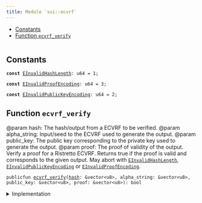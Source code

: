 ```yaml
---
title: Module `sui::ecvrf`
---
```




-  [Constants](#@Constants_0)
-  [Function `ecvrf_verify`](#sui_ecvrf_ecvrf_verify)


<pre><code></code></pre>



<a name="@Constants_0"></a>

## Constants


<a name="sui_ecvrf_EInvalidHashLength"></a>



<pre><code><b>const</b> <a href="sui/ecvrf.md#sui_ecvrf_EInvalidHashLength">EInvalidHashLength</a>: u64 = 1;
</code></pre>



<a name="sui_ecvrf_EInvalidProofEncoding"></a>



<pre><code><b>const</b> <a href="sui/ecvrf.md#sui_ecvrf_EInvalidProofEncoding">EInvalidProofEncoding</a>: u64 = 3;
</code></pre>



<a name="sui_ecvrf_EInvalidPublicKeyEncoding"></a>



<pre><code><b>const</b> <a href="sui/ecvrf.md#sui_ecvrf_EInvalidPublicKeyEncoding">EInvalidPublicKeyEncoding</a>: u64 = 2;
</code></pre>



<a name="sui_ecvrf_ecvrf_verify"></a>

## Function `ecvrf_verify`

@param hash: The hash/output from a ECVRF to be verified.
@param alpha_string: Input/seed to the ECVRF used to generate the output.
@param public_key: The public key corresponding to the private key used to generate the output.
@param proof: The proof of validity of the output.
Verify a proof for a Ristretto ECVRF. Returns true if the proof is valid and corresponds to the given output. May abort with <code><a href="sui/ecvrf.md#sui_ecvrf_EInvalidHashLength">EInvalidHashLength</a></code>, <code><a href="sui/ecvrf.md#sui_ecvrf_EInvalidPublicKeyEncoding">EInvalidPublicKeyEncoding</a></code> or <code><a href="sui/ecvrf.md#sui_ecvrf_EInvalidProofEncoding">EInvalidProofEncoding</a></code>.


<pre><code>publicfun <a href="sui/ecvrf.md#sui_ecvrf_ecvrf_verify">ecvrf_verify</a>(<a href="sui/hash.md#sui_hash">hash</a>: &vector&lt;u8&gt;, alpha_string: &vector&lt;u8&gt;, public_key: &vector&lt;u8&gt;, proof: &vector&lt;u8&gt;): bool
</code></pre>



<details>
<summary>Implementation</summary>


<pre><code><b>public</b> <b>native</b> <b>fun</b> <a href="sui/ecvrf.md#sui_ecvrf_ecvrf_verify">ecvrf_verify</a>(
    <a href="sui/hash.md#sui_hash">hash</a>: &vector&lt;u8&gt;,
    alpha_string: &vector&lt;u8&gt;,
    public_key: &vector&lt;u8&gt;,
    proof: &vector&lt;u8&gt;,
): bool;
</code></pre>



</details>
